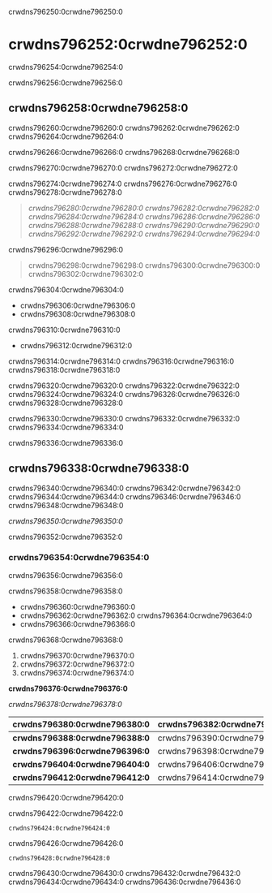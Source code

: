crwdns796250:0crwdne796250:0
# crwdns796252:0crwdne796252:0

crwdns796254:0crwdne796254:0

crwdns796256:0crwdne796256:0

## crwdns796258:0crwdne796258:0

crwdns796260:0crwdne796260:0 crwdns796262:0crwdne796262:0 crwdns796264:0crwdne796264:0

crwdns796266:0crwdne796266:0 crwdns796268:0crwdne796268:0

crwdns796270:0crwdne796270:0 crwdns796272:0crwdne796272:0

crwdns796274:0crwdne796274:0 crwdns796276:0crwdne796276:0 crwdns796278:0crwdne796278:0
> *crwdns796280:0crwdne796280:0 crwdns796282:0crwdne796282:0 crwdns796284:0crwdne796284:0 crwdns796286:0crwdne796286:0 crwdns796288:0crwdne796288:0 crwdns796290:0crwdne796290:0 crwdns796292:0crwdne796292:0 crwdns796294:0crwdne796294:0*

crwdns796296:0crwdne796296:0
> crwdns796298:0crwdne796298:0 crwdns796300:0crwdne796300:0 crwdns796302:0crwdne796302:0

crwdns796304:0crwdne796304:0
- crwdns796306:0crwdne796306:0
- crwdns796308:0crwdne796308:0

crwdns796310:0crwdne796310:0
- crwdns796312:0crwdne796312:0

crwdns796314:0crwdne796314:0 crwdns796316:0crwdne796316:0 crwdns796318:0crwdne796318:0

crwdns796320:0crwdne796320:0 crwdns796322:0crwdne796322:0 crwdns796324:0crwdne796324:0 crwdns796326:0crwdne796326:0 crwdns796328:0crwdne796328:0

crwdns796330:0crwdne796330:0 crwdns796332:0crwdne796332:0 crwdns796334:0crwdne796334:0

crwdns796336:0crwdne796336:0

## crwdns796338:0crwdne796338:0

crwdns796340:0crwdne796340:0 crwdns796342:0crwdne796342:0 crwdns796344:0crwdne796344:0 crwdns796346:0crwdne796346:0 crwdns796348:0crwdne796348:0

*crwdns796350:0crwdne796350:0*

crwdns796352:0crwdne796352:0
### crwdns796354:0crwdne796354:0

crwdns796356:0crwdne796356:0

crwdns796358:0crwdne796358:0

* crwdns796360:0crwdne796360:0
* crwdns796362:0crwdne796362:0    crwdns796364:0crwdne796364:0
* crwdns796366:0crwdne796366:0


crwdns796368:0crwdne796368:0
1. crwdns796370:0crwdne796370:0
2. crwdns796372:0crwdne796372:0
3. crwdns796374:0crwdne796374:0

**crwdns796376:0crwdne796376:0**

*crwdns796378:0crwdne796378:0*

| crwdns796380:0crwdne796380:0     | crwdns796382:0crwdne796382:0 | crwdns796384:0crwdne796384:0 | crwdns796386:0crwdne796386:0 |
| -------------------------------- | ---------------------------- | ---------------------------- | ----------------------------:|
| **crwdns796388:0crwdne796388:0** | crwdns796390:0crwdne796390:0 | crwdns796392:0crwdne796392:0 | crwdns796394:0crwdne796394:0 |
| **crwdns796396:0crwdne796396:0** | crwdns796398:0crwdne796398:0 | crwdns796400:0crwdne796400:0 | crwdns796402:0crwdne796402:0 |
| **crwdns796404:0crwdne796404:0** | crwdns796406:0crwdne796406:0 | crwdns796408:0crwdne796408:0 | crwdns796410:0crwdne796410:0 |
| **crwdns796412:0crwdne796412:0** | crwdns796414:0crwdne796414:0 | crwdns796416:0crwdne796416:0 | crwdns796418:0crwdne796418:0 |

crwdns796420:0crwdne796420:0

crwdns796422:0crwdne796422:0

```
crwdns796424:0crwdne796424:0
```

crwdns796426:0crwdne796426:0

```
crwdns796428:0crwdne796428:0
```

crwdns796430:0crwdne796430:0 crwdns796432:0crwdne796432:0 crwdns796434:0crwdne796434:0 crwdns796436:0crwdne796436:0

